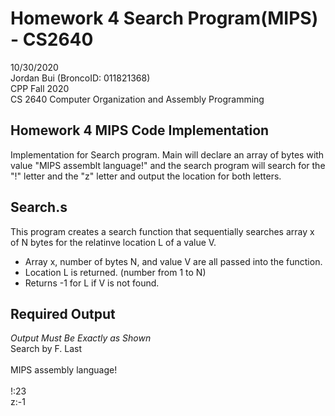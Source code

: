 # Homework 4 Search Program(MIPS) - CS2640
10/30/2020<br>
Jordan Bui (BroncoID: 011821368)<br>
CPP Fall 2020<br>
CS 2640 Computer Organization and Assembly Programming

Homework 4 MIPS Code Implementation
-

Implementation for Search program. 
Main will declare an array of bytes with value "MIPS assemblt language!" and the search program will search for the "!" letter and the "z" letter and output the location for both letters.


Search.s
-
This program creates a search function that sequentially searches array x of N bytes for the relatinve location L of a value V.
  - Array x, number of bytes N, and value V are all passed into the function.
  - Location L is returned. (number from 1 to N)
  - Returns -1 for L if V is not found.
  
  
  Required Output
  -
  *Output Must Be Exactly as Shown*<br>
  Search by F. Last<br><br>
  MIPS assembly language!<br><br>
  !:23<br>
  z:-1
  

